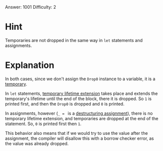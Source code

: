 Answer: 1001
Difficulty: 2

# Hint

Temporaries are not dropped in the same way in `let` statements and assignments.

# Explanation

In both cases, since we don't assign the `Drop0` instance to a variable, it is a
[temporary].

In `let` statements, [temporary lifetime extension][tle] takes place and extends
the temporary's lifetime until the end of the block, there it is dropped. So `1`
is printed first, and then the `Drop0` is dropped and `0` is printed.

In assignments, however (`_ = ` is a [destructuring assignment][des_assign]),
there is no temporary lifetime extension, and temporaries are dropped at the end
of the statement. So, `0` is printed first then `1`.

This behavior also means that if we would try to use the value after the
assignment, the compiler will disallow this with a borrow checker error, as the
value was already dropped.

[temporary]: https://doc.rust-lang.org/stable/reference/expressions.html#temporaries
[tle]: https://doc.rust-lang.org/stable/reference/destructors.html#temporary-lifetime-extension
[des_assign]: https://rust-lang.github.io/rfcs/2909-destructuring-assignment.html
